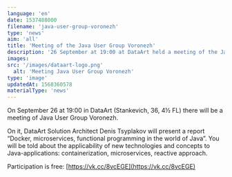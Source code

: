 ```yaml
---
language: 'en'
date: 1537488000
filename: 'java-user-group-voronezh'
type: 'news'
aim: 'all'
title: 'Meeting of the Java User Group Voronezh'
description: '26 September at 19:00 at DataArt held a meeting of the Java User Group Voronezh.'
images:
src: '/images/dataart-logo.png'
  alt: 'Meeting Java User Group Voronezh'
type: 'image'
updatedAt: 1568360578
materialType: 'news'
---
```

On September 26 at 19:00 in DataArt (Stankevich, 36, 4½ FL) there will be a meeting of Java User Group Voronezh.

On it, DataArt Solution Architect Denis Tsyplakov will present a report “Docker, microservices, functional programming in the world of Java”. You will be told about the applicability of new technologies and concepts to Java-applications: containerization, microservices, reactive approach.

Participation is free: [https://vk.cc/8vcEGE](https://vk.cc/8vcEGE)
